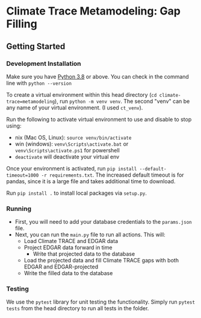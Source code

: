 # Climate Trace Metamodeling: Gap Filling

## Getting Started

### Development Installation
Make sure you have [Python 3.8](https://www.python.org/downloads/release/python-3811/) or above. You can check in the command line with `python --version`

To create a virtual environment within this head directory (`cd climate-trace=metamodeling`), run
`python -m venv venv`. The second "venv" can be any name of your virtual environment. (I used `ct_venv`).

Run the following to activate virtual environment to use and disable to stop using:
- nix (Mac OS, Linux): `source venv/bin/activate`
- win (windows): `venv\Scripts\activate.bat` or `venv\Scripts\activate.ps1` for powershell 
- `deactivate` will deactivate your virtual env

Once your environment is activated, run `pip install --default-timeout=1000 -r requirements.txt`. The increased default timeout is for pandas, since it is a large file and takes additional time to download.

Run `pip install .` to install local packages via `setup.py`.

### Running
- First, you will need to add your database credentials to the `params.json` file.
- Next, you can run the `main.py` file to run all actions. This will:
  - Load Climate TRACE and EDGAR data
  - Project EDGAR data forward in time
     - Write that projected data to the database
  - Load the projected data and fill Climate TRACE gaps with both EDGAR and EDGAR-projected
  - Write the filled data to the database


### Testing
We use the `pytest` library for unit testing the functionality. Simply run `pytest tests` from the head directory to run all tests in the folder.
